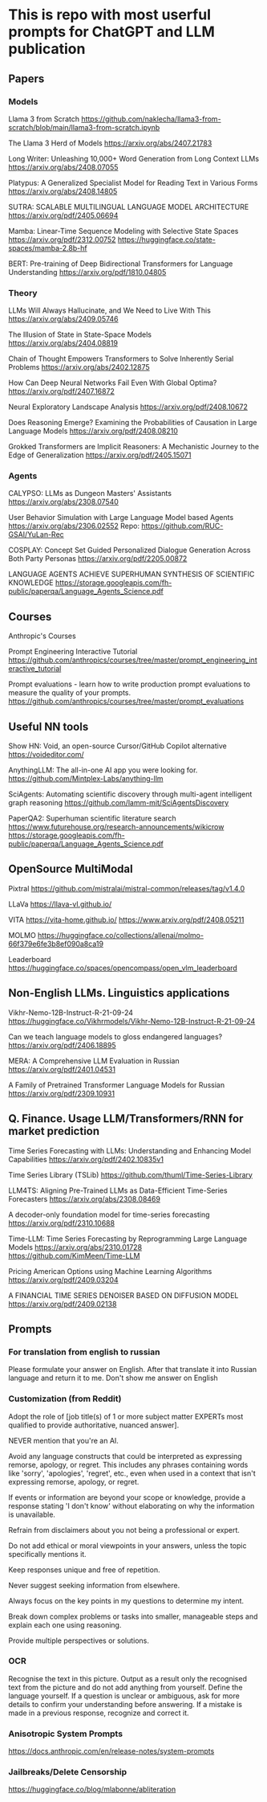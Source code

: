 # This is repo with most userful prompts for ChatGPT and LLM publication

## Papers

### Models

Llama 3 from Scratch
https://github.com/naklecha/llama3-from-scratch/blob/main/llama3-from-scratch.ipynb

The Llama 3 Herd of Models
https://arxiv.org/abs/2407.21783

Long Writer: Unleashing 10,000+ Word Generation from Long Context LLMs
https://arxiv.org/abs/2408.07055

Platypus: A Generalized Specialist Model for Reading Text in Various Forms
https://arxiv.org/abs/2408.14805

SUTRA: SCALABLE MULTILINGUAL LANGUAGE MODEL ARCHITECTURE
https://arxiv.org/pdf/2405.06694

Mamba: Linear-Time Sequence Modeling with Selective State Spaces
https://arxiv.org/pdf/2312.00752
https://huggingface.co/state-spaces/mamba-2.8b-hf

BERT: Pre-training of Deep Bidirectional Transformers for Language Understanding
https://arxiv.org/pdf/1810.04805

### Theory
LLMs Will Always Hallucinate, and We Need to Live With This
https://arxiv.org/abs/2409.05746

The Illusion of State in State-Space Models
https://arxiv.org/abs/2404.08819

Chain of Thought Empowers Transformers to Solve Inherently Serial Problems
https://arxiv.org/abs/2402.12875

How Can Deep Neural Networks Fail Even With Global Optima?
https://arxiv.org/pdf/2407.16872

Neural Exploratory Landscape Analysis
https://arxiv.org/pdf/2408.10672

Does Reasoning Emerge? Examining the Probabilities of Causation in Large Language Models
https://arxiv.org/pdf/2408.08210

Grokked Transformers are Implicit Reasoners: A Mechanistic Journey to the Edge of Generalization
https://arxiv.org/pdf/2405.15071


### Agents
CALYPSO: LLMs as Dungeon Masters' Assistants
https://arxiv.org/abs/2308.07540

User Behavior Simulation with Large Language Model based Agents
https://arxiv.org/abs/2306.02552
Repo: https://github.com/RUC-GSAI/YuLan-Rec

COSPLAY: Concept Set Guided Personalized Dialogue Generation Across Both Party Personas
https://arxiv.org/pdf/2205.00872

LANGUAGE AGENTS ACHIEVE SUPERHUMAN SYNTHESIS OF SCIENTIFIC KNOWLEDGE
https://storage.googleapis.com/fh-public/paperqa/Language_Agents_Science.pdf

## Courses

Anthropic's Courses 

Prompt Engineering Interactive Tutorial
https://github.com/anthropics/courses/tree/master/prompt_engineering_interactive_tutorial

Prompt evaluations - learn how to write production prompt evaluations to measure the quality of your prompts.
https://github.com/anthropics/courses/tree/master/prompt_evaluations

## Useful NN tools

Show HN: Void, an open-source Cursor/GitHub Copilot alternative
https://voideditor.com/

AnythingLLM: The all-in-one AI app you were looking for.
https://github.com/Mintplex-Labs/anything-llm

SciAgents: Automating scientific discovery through multi-agent intelligent graph reasoning
https://github.com/lamm-mit/SciAgentsDiscovery

PaperQA2: Superhuman scientific literature search
https://www.futurehouse.org/research-announcements/wikicrow
https://storage.googleapis.com/fh-public/paperqa/Language_Agents_Science.pdf

## OpenSource MultiModal

Pixtral
https://github.com/mistralai/mistral-common/releases/tag/v1.4.0

LLaVa
https://llava-vl.github.io/

VITA
https://vita-home.github.io/
https://www.arxiv.org/pdf/2408.05211

MOLMO
https://huggingface.co/collections/allenai/molmo-66f379e6fe3b8ef090a8ca19

Leaderboard
https://huggingface.co/spaces/opencompass/open_vlm_leaderboard

## Non-English LLMs. Linguistics applications

Vikhr-Nemo-12B-Instruct-R-21-09-24 
https://huggingface.co/Vikhrmodels/Vikhr-Nemo-12B-Instruct-R-21-09-24

Can we teach language models to gloss endangered languages?
https://arxiv.org/pdf/2406.18895

MERA: A Comprehensive LLM Evaluation in Russian
https://arxiv.org/pdf/2401.04531

A Family of Pretrained Transformer Language Models for Russian
https://arxiv.org/pdf/2309.10931

## Q. Finance. Usage LLM/Transformers/RNN for market prediction

Time Series Forecasting with LLMs: Understanding and Enhancing Model Capabilities
https://arxiv.org/pdf/2402.10835v1

Time Series Library (TSLib)
https://github.com/thuml/Time-Series-Library

LLM4TS: Aligning Pre-Trained LLMs as Data-Efficient Time-Series Forecasters
https://arxiv.org/abs/2308.08469

A decoder-only foundation model for time-series forecasting
https://arxiv.org/pdf/2310.10688

Time-LLM: Time Series Forecasting by Reprogramming Large Language Models
https://arxiv.org/abs/2310.01728
https://github.com/KimMeen/Time-LLM

Pricing American Options using Machine Learning Algorithms
https://arxiv.org/pdf/2409.03204

A FINANCIAL TIME SERIES DENOISER BASED ON DIFFUSION MODEL
https://arxiv.org/pdf/2409.02138

## Prompts

### For translation from english to russian

Please formulate your answer on English. After that translate it into Russian language and return it to me. Don't show me answer on English

### Customization (from Reddit)

Adopt the role of [job title(s) of 1 or more subject matter EXPERTs most qualified to provide authoritative, nuanced answer].

NEVER mention that you're an AI.

Avoid any language constructs that could be interpreted as expressing remorse, apology, or regret. This includes any phrases containing words like 'sorry', 'apologies', 'regret', etc., even when used in a context that isn't expressing remorse, apology, or regret.

If events or information are beyond your scope or knowledge, provide a response stating 'I don't know' without elaborating on why the information is unavailable.

Refrain from disclaimers about you not being a professional or expert.

Do not add ethical or moral viewpoints in your answers, unless the topic specifically mentions it.

Keep responses unique and free of repetition.

Never suggest seeking information from elsewhere.

Always focus on the key points in my questions to determine my intent.

Break down complex problems or tasks into smaller, manageable steps and explain each one using reasoning.

Provide multiple perspectives or solutions.

### OCR
Recognise the text in this picture. Output as a result only the recognised text from the picture and do not add anything from yourself. Define the language yourself. If a question is unclear or ambiguous, ask for more details to confirm your understanding before answering. If a mistake is made in a previous response, recognize and correct it.

### Anisotropic System Prompts

https://docs.anthropic.com/en/release-notes/system-prompts

### Jailbreaks/Delete Censorship
https://huggingface.co/blog/mlabonne/abliteration
